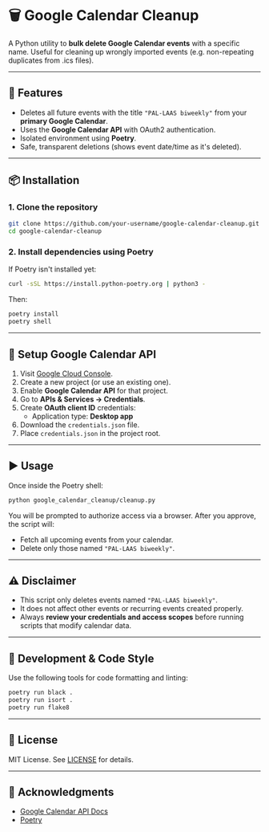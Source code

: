 # 🗑️ Google Calendar Cleanup

A Python utility to **bulk delete Google Calendar events** with a specific name. Useful for cleaning up wrongly imported events (e.g. non-repeating duplicates from .ics files).

---

## 📌 Features

- Deletes all future events with the title `"PAL-LAAS biweekly"` from your **primary Google Calendar**.
- Uses the **Google Calendar API** with OAuth2 authentication.
- Isolated environment using **Poetry**.
- Safe, transparent deletions (shows event date/time as it's deleted).

---

## 📦 Installation

### 1. Clone the repository

```bash
git clone https://github.com/your-username/google-calendar-cleanup.git
cd google-calendar-cleanup
```

### 2. Install dependencies using Poetry

If Poetry isn't installed yet:

```bash
curl -sSL https://install.python-poetry.org | python3 -
```

Then:

```bash
poetry install
poetry shell
```

---

## 🔐 Setup Google Calendar API

1. Visit [Google Cloud Console](https://console.cloud.google.com/).
2. Create a new project (or use an existing one).
3. Enable **Google Calendar API** for that project.
4. Go to **APIs & Services → Credentials**.
5. Create **OAuth client ID** credentials:
    - Application type: **Desktop app**
6. Download the `credentials.json` file.
7. Place `credentials.json` in the project root.

---

## ▶️ Usage

Once inside the Poetry shell:

```bash
python google_calendar_cleanup/cleanup.py
```

You will be prompted to authorize access via a browser. After you approve, the script will:

- Fetch all upcoming events from your calendar.
- Delete only those named `"PAL-LAAS biweekly"`.

---

## ⚠️ Disclaimer

- This script only deletes events named `"PAL-LAAS biweekly"`.
- It does not affect other events or recurring events created properly.
- Always **review your credentials and access scopes** before running scripts that modify calendar data.

---

## 🧪 Development & Code Style

Use the following tools for code formatting and linting:

```bash
poetry run black .
poetry run isort .
poetry run flake8
```

---

## 📄 License

MIT License. See [LICENSE](LICENSE) for details.

---

## 🙏 Acknowledgments

- [Google Calendar API Docs](https://developers.google.com/calendar)
- [Poetry](https://python-poetry.org/)
